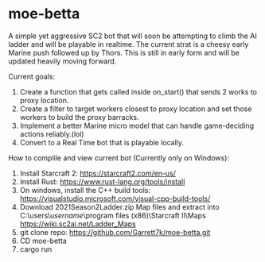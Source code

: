 # moe-betta
A simple yet aggressive SC2 bot that will soon be attempting to climb the AI ladder and will be playable in realtime.
The current strat is a cheesy early Marine push followed up by Thors.
This is still in early form and will be updated heavily moving forward.


Current goals:
1) Create a function that gets called inside on_start() that sends 2 works to proxy location. 
2) Create a filter to target workers closest to proxy location and set those workers to build the proxy barracks. 
3) Implement a better Marine micro model that can handle game-deciding actions reliably.(lol)
4) Convert to a Real Time bot that is playable locally.


How to complile and view current bot (Currently only on Windows):
1) Install Starcraft 2:
            https://starcraft2.com/en-us/
2) Install Rust:
            https://www.rust-lang.org/tools/install
3) On windows, install the C++ build tools:
            https://visualstudio.microsoft.com/visual-cpp-build-tools/
4) Download 2021Season2Ladder.zip Map files and extract into C:\users\\*username*\program files (x86)\Starcraft II\Maps
            https://wiki.sc2ai.net/Ladder_Maps
6) git clone repo:
            https://github.com/Garrett7k/moe-betta.git
6) CD moe-betta
7) cargo run

